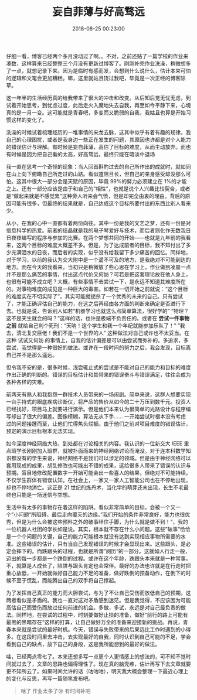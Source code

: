 ﻿---
title: 妄自菲薄与好高骛远
date: 2018-08-25 00:23:00
tags:
  - 想法
categories:
  - 心灵花园
---

仔细一看，博客已经两个多月没动过了啊。。不对，之前还贴了一篇学校的作业来凑数，这样算来已经整整三个月没有更新过博客了。刚刚补完作业洗澡，稍微想多了一点，就想记录下来。因为是临时有感而发，会想到什么说什么，估计本来可怕的逻辑和文笔会更加糟糕。嘛，这里就姑且饶过我吧，毕竟是一次正经的博客除草。

这一年半的生活经历真的给我带来了很大的冲击和改变。从后知后觉无忧无虑，到试着开始思考，到忧虑过度，此后走火入魔地失去自我，再至如今平静下来，心境真的是一月一变。这可能就是青春吧，多变而又脆弱的自我，我姑且也算是开始习惯这样的变化了。

<!-- more -->

洗澡的时候试着梳理经历的一堆事情的来龙去脉，这其中似乎有着有趣的规律。我自己的心理困扰，或者是我身边一些正在发生的问题，其原因也许都是对个人能力的错误估计与理解。有时候是妄自菲薄，高估了目标的难度，从而主动放弃。而也有时候是因为把自己看的太高，好高骛远，最终只能在暗淡中退场

我一直在思考一个奇怪的现象：当人回首斟酌过去的自己所作出的成就时，就如同在山上向下俯瞰自己所走过的山路。看似道阻且长，但自己的亲身感受却没那么可怕。这其中很大一部分会是天赋的原因，毕竟 99%的努力必须建立在 1%的才能之上。还有一部分应该是由于和自己的“相性”，也就是说个人兴趣比较契合，或者是“做起来就是不感觉累”这种旁人听来会气愤，但是却完全由衷的理由。背后的原因可能有很多，但最终的结果就是，自己达成这个目标所要付出的东西比别人看来少。

从小，在我的心中一直都有着两份向往。其中一份是我的文艺之梦，还有一份是对信息科学的热爱。前者的结晶就是我的电子琴爱好与技术，而后者则化作无数我日日夜夜编写的程序与参加的比赛。在两个梦想共同的开始——也就是九年前的我看来，这两个目标的难度大概差不多。但是，为了达成前者的目标，我不知付出了多少充满泪水的日夜，而后者的实现，似乎没有给我留下多少痛苦的回忆。同样地，对于学习，以前的我认为交大附中是一个遥不可及的地方，是我绝对不可能到达的地方。而在今天的我看来，当初只是稍微放了些心思在学习上，作业做到凌晨一点并不是那么痛苦的事情，付出这点代价又何妨？可若是把这套理论放在他人身上，也很有可能不成立吧？大概，有些事情不去尝试一下，是永远不知道其难度所在的。对事物难度的成见是一种巨大的毒害。如若在一切开始之前就说：“这个目标的难度实在不切实际了”，其实可能就扼杀了一个优秀的未来的自己。只有尝试了，才能正确评估自己的能力，在这之后再经由各方面的判断来确定是否进行下去。也就是说，告诉别人如若“机器学习也就这么点简单算法，很好学的” “物理？这不是天生就会的吗？”这样的话，也许是极端不负责任的。或者在 **尝试一件事物之前** 就给自己判个死刑：“天呐！这个学生和我一个年纪就能参加乐队了！” ”我去，清北复交巨佬！我们不是一个世界的人“ 这种做法对自己或许也不太妥当。在这种 试试又何妨 的事情上，自我的估计偏差是可以由尝试而弥补的。多追求，多尝试，我觉得是一种很好的做法。或许在一段时间的努力之后，我会发现，目标离自己并不是那么遥远。

但令我不安的是，很多时候，浅尝辄止式的尝试是不能对自己的能力和目标的难度作出正确的判断的。错误的目标估计和其带来的错误奋斗与错误满足，往往会成为各种各样的灾难。

前两天有熟人和我抱怨一群技术人员带来的一场闹剧。简单来说，这群人想要实现一台手持式的眼底疾病诊断仪，将产品的售价从如今的二十万压到数千元。投资人已经找好，项目马上就要进行演示。但是他们本来认为很简单的光路设计与程序编写却出了很大的偏差。图像模糊，算法无从下手...... 一开始尝试时根本没有考虑过的问题接踵而至，让他们忙得焦头烂额。由于他们之前对项目难度的错误估计，预定的演示目标根本无法实现。

如今深度神经网络大热，到处都在讨论相关的内容。我认识的一位新交大 IEEE 重点班学长刚刚加入班群，就被扑面而来的神经网络讨论而淹没。对于连本科数学知识都没有的学生来说，神经网络不是我们可以涉足的领域。但是由于神经网络可以套用现成的成果，胡乱修改也可能出不错的成果，这给很多人带来了错误的认识与预期。盲目地修改配置数字一开始可能会出一些喜人的结果，但绝对不可能持续。不仅学生群体有错误认知，在社会上，一家又一家人工智能公司也在不停地出现，却也不停地消亡。这正是 21 世纪的炼丹术，当化学的萌芽还未出现，长生不老最终也只能是一场迷信与空想。

生活中有太多的事物存在着这样的陷阱。看似非常简单的目标，会被一个又一个”小问题“所阻碍，最后走向覆灭的边缘。”我们开始的条件非常良好，能力也很优秀，但是为什么会被这些预料之外的破事绊住手脚，为什么就是做不到！“，我的一位机器人社团的学长如是说。其实，根本就不存在什么小问题。这些”破事“恰恰是一个个问题的关键，自己的能力可能根本就没有达到实现相应事物所需要的水准。这些错误的估计，只有当自己发现错误的时候才会显现出来。这些跟头，是必定会摔下的。而跌跟头的过程，也就是所谓”阅历“的一部分。这就如人行走一般，迈出的每一步都是一个跌倒的过程。或许在这个年龄，跌跟头本来就是一种常事。不，就算是人成长了，陷阱与跟头肯定也会常伴。最好的办法也许就是在行走时把重心放低，一开始就做好自己能力不足的准备，做好跌倒的预备动作，在倒下的时候不至于慌乱，而能腾出自己的双手将自己撑起。

为了发挥自己真正的能力而大胆尝试，与为了不让自己受伤而放低自己的预期，这两者看似是矛盾的。我也一直对这对矛盾感到迷茫。但是我觉得，不应该因为可能高估自己而受伤而放过任何前进的机会。多做，多试，永远是对自己最负责的做法。同样地，在尝试的过程中，时刻要做好止损的准备，做好”前行的路上可能有最黑的黑暗存在“这样的打算，让自己做好万全的准备来迎接新的挑战。再说，青春本来就是尝试的最好时机。今天，错误与失败带来的后果远比工作时遇到的小得多。在这段时间里去冲击，去实现最好的自我，同时认识到自己可能的不足，学会看到自己的缺点，放下自己的身段，这是我所能想到的最好的做法。

哇，已经两点零七了。本来还想多写一点更个人更情感上的想法的，可不知不觉时间就过去了，文章的思路也偏得理性了。现在真的脑壳疼，估计再写下去文章就要更不知所云了。如果时间允许的话（咕咕咕），明天我大概会整理一下最近心理上的变化与反思，再写一篇随笔发布吧。

> 咕了 作业太多了😢 有时间补吧

